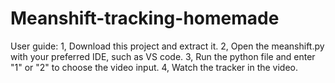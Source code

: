 # Meanshift-tracking-homemade
User guide:
1, Download this project and extract it. 
2, Open the meanshift.py with your preferred IDE, such as VS code. 
3, Run the python file and enter "1" or "2" to choose the video input. 
4, Watch the tracker in the video. 
